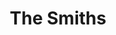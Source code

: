 ---
title: "The Smiths"
summary: "The Smiths were an English rock band formed in Manchester in 1982. They comprised the singer Morrissey, the guitarist Johnny Marr, the bassist Andy Rourke and the drummer Mike Joyce. Morrissey and Marr formed the band's songwriting partnership. They are regarded as one of the most important acts to emerge from 1980s British independent music.
The Smiths signed to the independent label Rough Trade Records in 1983 and released their first album, The Smiths, in 1984. Their focus on a guitar, bass and drum sound, fusing 1960s rock and post-punk, was a rejection of the synth-pop sound that was predominant at the time. Several Smiths singles reached the top 20 of the UK Singles Chart, and all their studio albums reached the top five of the UK Albums Chart, including the number-one album Meat Is Murder . They achieved mainstream success in Europe with The Queen Is Dead and Strangeways, Here We Come , both of which entered the top 20 of the European Albums Chart.Internal tensions led to the Smiths' breakup in 1987, followed by public lawsuits over royalties. Since the band's dissolution, the members have all separately stated that the band will never reunite and have refused all offers to do so."
slug: "the-smiths"
image: "the-smiths.jpg"
apple_music_artist_url: "https://music.apple.com/gb/artist/the-smiths/829538"
wikipedia_url: "https://en.wikipedia.org/wiki/The_Smiths"
---